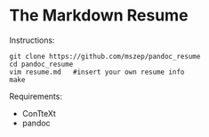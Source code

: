 The Markdown Resume
===================

Instructions:

    git clone https://github.com/mszep/pandoc_resume
    cd pandoc_resume
    vim resume.md   #insert your own resume info
    make

Requirements:

 * ConTteXt
 * pandoc
